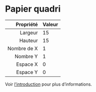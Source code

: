 # Papier quadri

|   Propriété | Valeur |
| -----------:|:------ |
|     Largeur | 15     |
|     Hauteur | 15     |
| Nombre de X | 1      |
|    Nombre Y | 1      |
|    Espace X | 0      |
|    Espace Y | 0      |

Voir [l’introduction](intro) pour plus d’informations.
